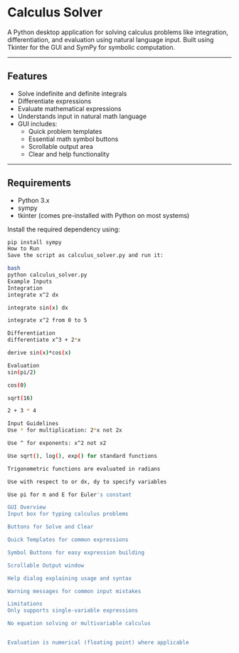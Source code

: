 # Calculus Solver

A Python desktop application for solving calculus problems like integration, differentiation, and evaluation using natural language input. Built using Tkinter for the GUI and SymPy for symbolic computation.

---

## Features

- Solve indefinite and definite integrals
- Differentiate expressions
- Evaluate mathematical expressions
- Understands input in natural math language
- GUI includes:
  - Quick problem templates
  - Essential math symbol buttons
  - Scrollable output area
  - Clear and help functionality

---

## Requirements

- Python 3.x
- sympy
- tkinter (comes pre-installed with Python on most systems)

Install the required dependency using:

```bash
pip install sympy
How to Run
Save the script as calculus_solver.py and run it:

bash
python calculus_solver.py
Example Inputs
Integration
integrate x^2 dx

integrate sin(x) dx

integrate x^2 from 0 to 5

Differentiation
differentiate x^3 + 2*x

derive sin(x)*cos(x)

Evaluation
sin(pi/2)

cos(0)

sqrt(16)

2 + 3 * 4

Input Guidelines
Use * for multiplication: 2*x not 2x

Use ^ for exponents: x^2 not x2

Use sqrt(), log(), exp() for standard functions

Trigonometric functions are evaluated in radians

Use with respect to or dx, dy to specify variables

Use pi for π and E for Euler's constant

GUI Overview
Input box for typing calculus problems

Buttons for Solve and Clear

Quick Templates for common expressions

Symbol Buttons for easy expression building

Scrollable Output window

Help dialog explaining usage and syntax

Warning messages for common input mistakes

Limitations
Only supports single-variable expressions

No equation solving or multivariable calculus


Evaluation is numerical (floating point) where applicable
